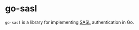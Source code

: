 # go-sasl

`go-sasl` is a library for implementing [SASL](https://datatracker.ietf.org/doc/html/rfc4422) authentication in Go.